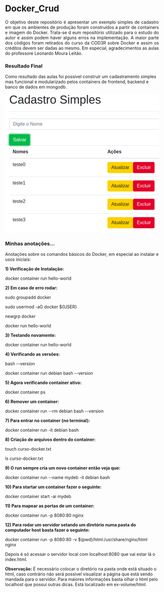 <h1>Docker_Crud</h1>
<p align="justify">O objetivo deste repositório é apresentar um exemplo simples de cadastro em que 
    os ambientes de produção foram construídos a partir de containers e imagem do Docker. Trata-se d eum repositório
    utilizado para o estudo do autor e assim podem haver alguns erros na implementação.
    A maior parte dos códigos foram retirados do curso da COD3R sobre Docker e assim os créditos devem ser dadas ao mesmo.
    Em especial, agradecimentos as aulas do professore Leonardo Moura Leitão.
</p>

<h3>Resultado Final</h3>
<p>Como resultado das aulas foi possível construir um cadastramento simples mas funcional e modularizado pelos containers de frontend, backend e banco de dados em mongodb.</p>
<img src="Crudexemplo.png"/>

<h3>Minhas anotações...</h3>
<p>Anotações sobre os comandos básicos do Docker, em especial ao instalar e usos iniciais:</p>

<p><b>1) Verificação de Instalação:</b></p>

<p>docker container run hello-world</p>

<p><b>2) Em caso de erro rodar:</b></p>

<p>sudo groupadd docker</p>
<p>sudo usermod -aG docker ${USER}</p>
<p>newgrp docker</p>
<p>docker run hello-world</p>

<p><b>3) Testando novamente:</b></p>

<p>docker container run hello-world</p>

<p><b>4) Verificando as versões:</b></p>

<p>bash --version</p>
<p>docker container run debian bash --version</p>

<p><b>5) Agora verificando container ativo:</b></p>

<p>docker container ps</p>

<p><b>6) Remover um container:</b></p>

<p>docker container run --rm debian bash --version</p>

<p><b>7) Para entrar no container (no terminal):</b></p>

<p>docker container run -it debian bash</p>

<p><b>8) Criação de arquivos dentro do container:</b></p>

<p>touch curso-docker.txt</p>
<p>ls curso-docker.txt</p>

<p><b>9) O run sempre cria um novo container então veja que:</b></p>

<p>docker container run --name mydeb -it debian bash</p>

<p><b>10) Para startar um container fazer o seguinte:</b></p>

<p>docker container start -ai mydeb</p>

<p><b>11) Para mapear as portas de um container:</b></p>

<p>docker container run -p 8080:80 nginx</p>

<p><b>12) Para rodar um servidor setando um diretório numa pasta do computador host basta fazer o seguinte:</b></p>

<p>docker container run -p 8080:80 -v $(pwd)/html:/usr/share/nginx/html nginx</p>

<p>Depois é só acessar o servidor local com localhost:8080 que vai estar lá o index.html.
    
<b>Observação:</b> É necessário colocar o diretório na pasta onde está situado o html, caso contrário não será possível visualizar a página que está sendo mandada para o servidor.
Para maiores informações basta olhar o html pelo localhost que possui outras dicas. Está localizado em ex-volume/html.
    </p>

